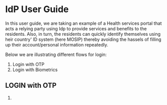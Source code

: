 # IdP User Guide

In this user guide, we are taking an example of a Health services portal that acts a relying party using Idp to provide services and benefits to the residents. Also, in turn, the residents can quickly identify themselves using heir country' ID system (here MOSIP) thereby avoiding the hassels of filling up their account/personal information repeatedly.

Below we are illustrating different flows for login:

1. Login with OTP
2. Login with Biometrics

## LOGIN with OTP

1.
 
